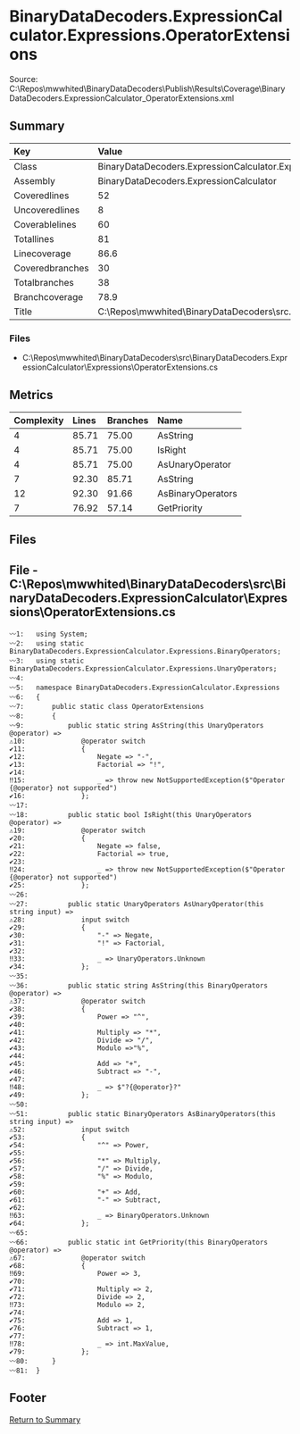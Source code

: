 ﻿
# BinaryDataDecoders.ExpressionCalculator.Expressions.OperatorExtensions
Source: C:\Repos\mwwhited\BinaryDataDecoders\Publish\Results\Coverage\BinaryDataDecoders.ExpressionCalculator_OperatorExtensions.xml

## Summary

| Key                  | Value                                                            |
| :------------------- | :--------------------------------------------------------------- |
| Class                | BinaryDataDecoders.ExpressionCalculator.Expressions.Operator | 
| Assembly             | BinaryDataDecoders.ExpressionCalculator                      | 
| Coveredlines         | 52                                                           | 
| Uncoveredlines       | 8                                                            | 
| Coverablelines       | 60                                                           | 
| Totallines           | 81                                                           | 
| Linecoverage         | 86.6                                                         | 
| Coveredbranches      | 30                                                           | 
| Totalbranches        | 38                                                           | 
| Branchcoverage       | 78.9                                                         | 
| Title                | C:\Repos\mwwhited\BinaryDataDecoders\src\..\src\BinaryDataDe | 

### Files
 * C:\Repos\mwwhited\BinaryDataDecoders\src\BinaryDataDecoders.ExpressionCalculator\Expressions\OperatorExtensions.cs

## Metrics

| Complexity | Lines | Branches | Name                                          |
| :--------- | :---- | :------- | :-------------------------------------------- |
| 4          | 85.71 | 75.00    | AsString | 
| 4          | 85.71 | 75.00    | IsRight | 
| 4          | 85.71 | 75.00    | AsUnaryOperator | 
| 7          | 92.30 | 85.71    | AsString | 
| 12         | 92.30 | 91.66    | AsBinaryOperators | 
| 7          | 76.92 | 57.14    | GetPriority | 
## Files

## File - C:\Repos\mwwhited\BinaryDataDecoders\src\BinaryDataDecoders.ExpressionCalculator\Expressions\OperatorExtensions.cs

```CSharp
〰1:   using System;
〰2:   using static BinaryDataDecoders.ExpressionCalculator.Expressions.BinaryOperators;
〰3:   using static BinaryDataDecoders.ExpressionCalculator.Expressions.UnaryOperators;
〰4:   
〰5:   namespace BinaryDataDecoders.ExpressionCalculator.Expressions
〰6:   {
〰7:       public static class OperatorExtensions
〰8:       {
〰9:           public static string AsString(this UnaryOperators @operator) =>
⚠10:              @operator switch
✔11:              {
✔12:                  Negate => "-",
✔13:                  Factorial => "!",
✔14:  
‼15:                  _ => throw new NotSupportedException($"Operator {@operator} not supported")
✔16:              };
〰17:  
〰18:          public static bool IsRight(this UnaryOperators @operator) =>
⚠19:              @operator switch
✔20:              {
✔21:                  Negate => false,
✔22:                  Factorial => true,
✔23:  
‼24:                  _ => throw new NotSupportedException($"Operator {@operator} not supported")
✔25:              };
〰26:  
〰27:          public static UnaryOperators AsUnaryOperator(this string input) =>
⚠28:              input switch
✔29:              {
✔30:                  "-" => Negate,
✔31:                  "!" => Factorial,
✔32:  
‼33:                  _ => UnaryOperators.Unknown
✔34:              };
〰35:  
〰36:          public static string AsString(this BinaryOperators @operator) =>
⚠37:              @operator switch
✔38:              {
✔39:                  Power => "^",
✔40:  
✔41:                  Multiply => "*",
✔42:                  Divide => "/",
✔43:                  Modulo =>"%",
✔44:  
✔45:                  Add => "+",
✔46:                  Subtract => "-",
✔47:  
‼48:                  _ => $"?{@operator}?"
✔49:              };
〰50:  
〰51:          public static BinaryOperators AsBinaryOperators(this string input) =>
⚠52:              input switch
✔53:              {
✔54:                  "^" => Power,
✔55:  
✔56:                  "*" => Multiply,
✔57:                  "/" => Divide,
✔58:                  "%" => Modulo,
✔59:  
✔60:                  "+" => Add,
✔61:                  "-" => Subtract,
✔62:  
‼63:                  _ => BinaryOperators.Unknown
✔64:              };
〰65:  
〰66:          public static int GetPriority(this BinaryOperators @operator) =>
⚠67:              @operator switch
✔68:              {
‼69:                  Power => 3,
✔70:  
✔71:                  Multiply => 2,
✔72:                  Divide => 2,
‼73:                  Modulo => 2,
✔74:  
✔75:                  Add => 1,
✔76:                  Subtract => 1,
✔77:  
‼78:                  _ => int.MaxValue,
✔79:              };
〰80:      }
〰81:  }

```
## Footer 
[Return to Summary](Summary.md)

